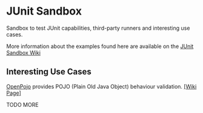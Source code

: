 # JUnit Sandbox

Sandbox to test JUnit capabilities, third-party runners and interesting
use cases.

More information about the examples found here are available on the
[JUnit Sandbox Wiki](https://github.com/petersellars/JUnit-Sandbox/wiki)

## Interesting Use Cases

[OpenPojo](https://code.google.com/p/openpojo/) provides POJO (Plain Old
Java Object) behaviour validation. [[Wiki Page]](https://github.com/petersellars/JUnit-Sandbox/wiki/OpenPojo)

TODO MORE
